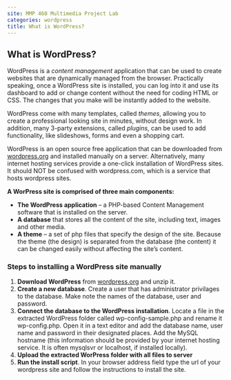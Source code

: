 ```yaml
---
site: MMP 460 Multimedia Project Lab
categories: wordpress
title: What is WordPress?
---
```


## What is WordPress?

WordPress is a *content management* application that can be used to create websites that are dynamically managed from the browser. Practically speaking, once a WordPress site is installed, you can log into it and use its dashboard to add or change content without the need for coding HTML or CSS. The changes that you make will be instantly added to the website.

WordPress come with many templates, called *themes*, allowing you to create a professional looking site in minutes, without design work. In addition, many 3-party extensions, called *plugins*, can be used to add functionality, like slideshows, forms and even a shopping cart.

WordPress is an open source free application that can be downloaded from [wordpress.org](https://wordpress.org/) and installed manually on a server. Alternatively, many internet hosting services provide a one-click installation of WordPress sites. It should NOT be confused with wordpress.com, which is a service that hosts wordpress sites.

**A WorPress site is comprised of three main components:**

- **The WordPress application** –  a PHP-based Content Management software that is installed on the server.
- **A database** that stores all the content of the site, including text, images and other media.
- **A theme** – a set of php files that specify the design of the site. Because the theme (the design) is separated from the database (the content)  it can be changed easily without affecting the site’s content.

### Steps to installing a WordPress site manually

1. **Download WordPress** from [wordpress.org](https://wordpress.org/) and unzip it.
2. **Create a new database**. Create a user that has administrator privilages to the database. Make note the names of the database, user and password.
3. **Connect the database to the WordPress installation**. Locate a file in the extracted WordPress folder called wp-config-sample.php and rename it wp-config.php. Open it in a text editor and add the database name, user name and password in their designated places. Add the MySQL hostname (this information should be provided by your internet hosting service. It is often mysqlsvr or localhost, if installed locally).
4. **Upload the extracted WorPress folder with all files to server**
5. **Run the install script**. In your browser address field type the url of your wordpress site and follow the instructions to install the site.
